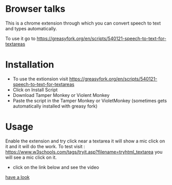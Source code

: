 #                             Browser talks
This is a chrome extension through  which you can convert speech to text and types automatically.

To use it go to https://greasyfork.org/en/scripts/540121-speech-to-text-for-textareas

# Installation
- To use the extionsion visit https://greasyfork.org/en/scripts/540121-speech-to-text-for-textareas
- Click on Install Script 
- Download Tamper Monkey or Violent Monkey
- Paste the script in the Tamper Monkey or VioletMonkey (sometimes gets automatically installed with greasy fork)
# Usage 
Enable the extension and try click near a textarea it will show a mic click on it and it will do the work.
To test visit : https://www.w3schools.com/tags/tryit.asp?filename=tryhtml_textarea
you will see a mic click on it.
- click on the link below and see the video

[have a look](https://raw.githubusercontent.com/Sameer-Kulhari/browser_talks/main/video.mp4)
